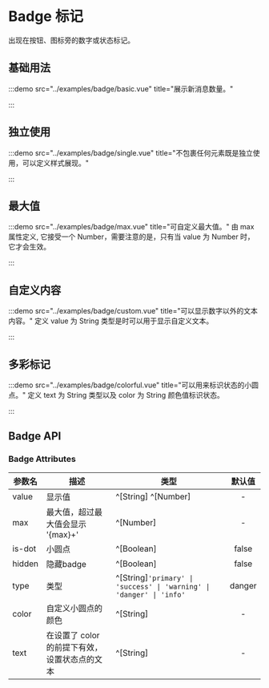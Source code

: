 # Badge 标记

出现在按钮、图标旁的数字或状态标记。

## 基础用法

:::demo src="../examples/badge/basic.vue" title="展示新消息数量。"

:::

## 独立使用

:::demo src="../examples/badge/single.vue" title="不包裹任何元素既是独立使用，可以定义样式展现。"

:::

## 最大值

:::demo src="../examples/badge/max.vue" title="可自定义最大值。"
由 max 属性定义, 它接受一个 Number，需要注意的是，只有当 value 为 Number 时，它才会生效。

:::

## 自定义内容

:::demo src="../examples/badge/custom.vue" title="可以显示数字以外的文本内容。"
定义 value 为 String 类型是时可以用于显示自定义文本。

:::

## 多彩标记

:::demo src="../examples/badge/colorful.vue" title="可以用来标识状态的小圆点。"
定义 text 为 String 类型以及 color 为 String 颜色值标识状态。

:::

## Badge API

### Badge Attributes

| 参数名 | 描述 | 类型 | 默认值 |
| ------ | ---- | ---- | :----: |
| value | 显示值 | ^[String] ^[Number] | - |
| max | 最大值，超过最大值会显示 '{max}+' | ^[Number] | - |
| is-dot | 小圆点 | ^[Boolean] | false |
| hidden | 隐藏badge | ^[Boolean] | false |
| type | 类型 | ^[String]`'primary' \| 'success' \| 'warning' \| 'danger' \| 'info'` | danger |
| color | 自定义小圆点的颜色 | ^[String] | - |
| text | 在设置了 color 的前提下有效，设置状态点的文本 | ^[String] | - |
